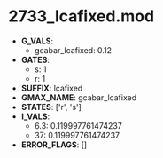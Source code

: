 # 2733_lcafixed.mod

- **G_VALS**:
  - gcabar_lcafixed: 0.12
- **GATES**:
  - s: 1
  - r: 1
- **SUFFIX**: lcafixed
- **GMAX_NAME**: gcabar_lcafixed
- **STATES**: ['r', 's']
- **I_VALS**:
  - 6.3: 0.119997761474237
  - 37: 0.119997761474237
- **ERROR_FLAGS**: []
